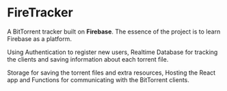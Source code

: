 # FireTracker
A BitTorrent tracker built on **Firebase**.
The essence of the project is to learn Firebase as a platform.

Using Authentication to register new users, Realtime Database for tracking the clients and saving information about each torrent file.

Storage for saving the torrent files and extra resources, Hosting the React app and Functions for communicating with the BitTorrent clients.
